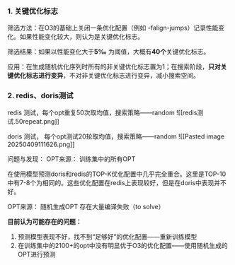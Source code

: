 ### 1. 关键优化标志
筛选方法：在O3的基础上关闭一条优化配置（例如 -falign-jumps）记录性能变化。如果性能变化较大，则认为是关键优化标志。

筛选结果：如果以性能变化大于**5‰** 为阈值，大概有**40个**关键优化标志。

应用：在生成随机优化序列时所有的非关键优化标志置为1；在搜索阶段，**只对关键优化标志进行变异**，不对非关键优化标志进行变异，减小搜索空间。
### 2. redis、doris测试

redis 测试，每个opt重复50次取均值，搜索策略——random
![[redis测试.50repeat.png]]

doris 测试， 每个opt测试20轮取均值，搜索策略——random
![[Pasted image 20250409111626.png]]

问题与发现：
OPT来源： 训练集中的所有OPT

在使用模型预测doris和redis的TOP-K优化配置中几乎完全重合。这里是TOP-10中有7-8个为相同的。这些优化配置在redis上表现较好，但是在doris中表现并不好。

OPT来源： 随机生成OPT
存在大量编译失败（to solve）



**目前认为可能存在的问题：**
1. 预测模型表现不好，找不到“足够好”的优化配置——重新训练模型
2. 在训练集中的2100+的opt中没有明显优于O3的优化配置——使用随机生成的OPT进行预测
